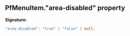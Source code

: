 ## PfMenuItem."area-disabled" property

**Signature:**

```typescript
"area-disabled": "true" | "false" | null;
```
